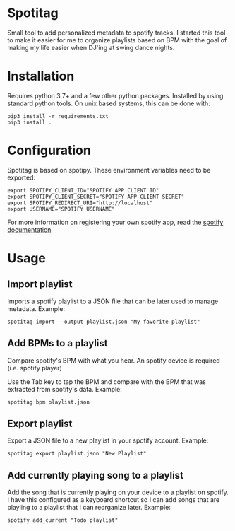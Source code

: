 Spotitag
========

Small tool to add personalized metadata to spotify tracks. I started this tool to make it easier for me to
organize playlists based on BPM with the goal of making my life easier when DJ'ing at swing dance nights.

Installation
============

Requires python 3.7+ and a few other python packages. Installed by using standard
python tools. On unix based systems, this can be done with:

    pip3 install -r requirements.txt
    pip3 install .

Configuration
=============

Spotitag is based on spotipy. These environment variables need to be exported:

    export SPOTIPY_CLIENT_ID="SPOTIFY APP CLIENT ID"
    export SPOTIPY_CLIENT_SECRET="SPOTIFY APP CLIENT SECRET"
    export SPOTIPY_REDIRECT_URI="http://localhost"
    export USERNAME="SPOTIFY USERNAME"

For more information on registering your own spotify app, read the [spotify
documentation](https://developer.spotify.com/documentation/general/guides/app-settings/#register-your-app)

Usage
=====

Import playlist
---------------

Imports a spotify playlist to a JSON file that can be later used to manage metadata. Example:

    spotitag import --output playlist.json "My favorite playlist"

Add BPMs to a playlist
----------------------

Compare spotify's BPM with what you hear. An spotify device is required (i.e. spotify player)

Use the Tab key to tap the BPM and compare with the BPM that was extracted from spotify's data. Example:

    spotitag bpm playlist.json

Export playlist
---------------

Export a JSON file to a new playlist in your spotify account. Example:

    spotitag export playlist.json "New Playlist"

Add currently playing song to a playlist
----------------------------------------

Add the song that is currently playing on your device to a playlist on spotify. I have this configured as a
keyboard shortcut so I can add songs that are playling to a playlist that I can reorganize later. Example:

    spotify add_current "Todo playlist"
